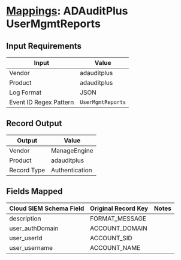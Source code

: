 # [Mappings](README.md): ADAuditPlus UserMgmtReports

## Input Requirements

|Input|Value|
|-----|-----|
|Vendor|adauditplus|
|Product|adauditplus|
|Log Format|JSON|
|Event ID Regex Pattern|`UserMgmtReports`|

## Record Output

|Output|Value|
|------|-----|
|Vendor|ManageEngine|
|Product|adauditplus|
|Record Type|Authentication|

## Fields Mapped

|Cloud SIEM Schema Field|Original Record Key|Notes|
|-----------------------|-------------------|-----|
|description|FORMAT_MESSAGE||
|user_authDomain|ACCOUNT_DOMAIN||
|user_userId|ACCOUNT_SID||
|user_username|ACCOUNT_NAME||

